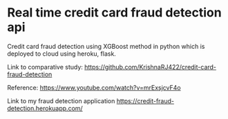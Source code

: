 # Real time credit card fraud detection api

Credit card fraud detection using XGBoost method in python which is deployed to cloud using heroku, flask.

Link to comparative study: https://github.com/KrishnaRJ422/credit-card-fraud-detection

Reference: https://www.youtube.com/watch?v=mrExsjcvF4o

Link to my fraud detection application https://credit-fraud-detection.herokuapp.com/
